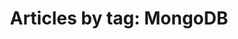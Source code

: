 ---
layout: blog_by_tag
title: 'Articles by tag: MongoDB'
tag: mongodb
permalink: /blog/tag/mongodb/
---